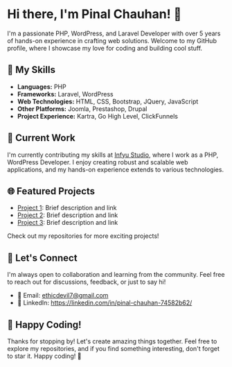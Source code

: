 # Hi there, I'm Pinal Chauhan! 👋

I'm a passionate PHP, WordPress, and Laravel Developer with over 5 years of hands-on experience in crafting web solutions. Welcome to my GitHub profile, where I showcase my love for coding and building cool stuff.

## 🚀 My Skills

- **Languages:** PHP 
- **Frameworks:** Laravel, WordPress
- **Web Technologies:** HTML, CSS, Bootstrap, JQuery, JavaScript
- **Other Platforms:** Joomla, Prestashop, Drupal
- **Project Experience:** Kartra, Go High Level, ClickFunnels

## 💼 Current Work

I'm currently contributing my skills at [Infyu Studio](#), where I work as a PHP, WordPress Developer. I enjoy creating robust and scalable web applications, and my hands-on experience extends to various technologies.

## 🌐 Featured Projects

- [Project 1](#https://linkedin.com/in/pinal-chauhan-74582b62/): Brief description and link
- [Project 2](#): Brief description and link
- [Project 3](#): Brief description and link

Check out my repositories for more exciting projects!

## 🤝 Let's Connect

I'm always open to collaboration and learning from the community. Feel free to reach out for discussions, feedback, or just to say hi!

- 📧 Email: ethicdevil7@gmail.com
- 💼 LinkedIn: https://linkedin.com/in/pinal-chauhan-74582b62/

## 🚀 Happy Coding!

Thanks for stopping by! Let's create amazing things together. Feel free to explore my repositories, and if you find something interesting, don't forget to star it. Happy coding! 🚀

